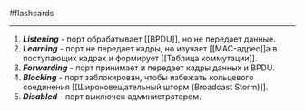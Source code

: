#flashcards
***
1. ***Listening*** - порт обрабатывает [[BPDU]], но не передает данные.
2. ***Learning*** - порт не передает кадры, но изучает [[MAC-адрес]]а в поступающих кадрах и формирует [[Таблица коммутации]].
3. ***Forwarding*** - порт принимает и передает кадры данных и BPDU.
4. ***Blocking*** - порт заблокирован, чтобы избежать кольцевого соединения [[Широковещательный шторм (Broadcast Storm)]].
5. ***Disabled*** - порт выключен администратором.
<!--SR:!2025-10-04,5,230-->